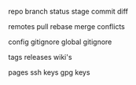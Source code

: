 repo
branch
status
stage
commit
diff

remotes
pull
rebase
merge
conflicts

config
gitignore
global gitignore

tags
releases
wiki's

pages
ssh keys
gpg keys
